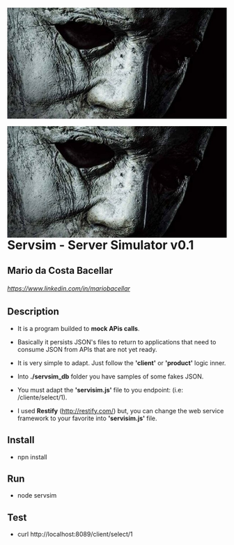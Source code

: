 ![Servsim](logo.jpg)

<img src="logo.jpg" alt="Servsim" style="float: left; margin-right: 10px;" />
     
# Servsim - Server Simulator v0.1 
## Mario da Costa Bacellar
###### https://www.linkedin.com/in/mariobacellar

## Description
- It is a program builded to <b>mock APis calls</b>.<p>
- Basically it persists JSON's files to return to applications that need to consume JSON from APIs that are not yet ready.<p>
- It is very simple to adapt. Just follow the <b>'client'</b> or <b>'product'</b> logic inner.<p>
- Into <b>./servsim_db</b> folder you have samples of some fakes JSON.<p>
- You must adapt the <b>'servisim.js'</b> file to you endpoint: (i.e: /cliente/select/1).<p>
- I used <b>Restify</b> (http://restify.com/) but, you can change the web service framework to your favorite into <b>'servisim.js'</b> file.<p>



## Install
- npn install

## Run
- node servsim

## Test
- curl http://localhost:8089/client/select/1

